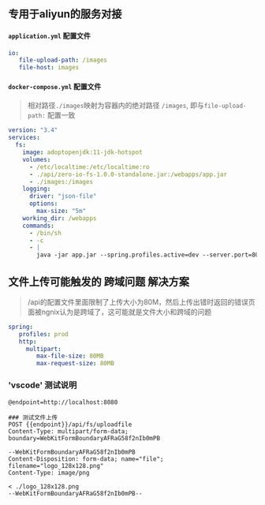 ## 专用于aliyun的服务对接

#### `application.yml` 配置文件

```yaml
io:
   file-upload-path: /images
   file-host: images
```

#### `docker-compose.yml` 配置文件
> 相对路径`./images`映射为容器内的绝对路径 `/images`, 即与`file-upload-path:` 配置一致
```yaml
version: "3.4"
services:
  fs:
    image: adoptopenjdk:11-jdk-hotspot
    volumes: 
      - /etc/localtime:/etc/localtime:ro
	  - ./api/zero-io-fs-1.0.0-standalone.jar:/webapps/app.jar
      - ./images:/images
    logging:
      driver: "json-file"
      options:
        max-size: "5m"	  
	working_dir: /webapps
	commands:
	  - /bin/sh
	  - -c 
	  - |
	    java -jar app.jar --spring.profiles.active=dev --server.port=8080
```


## 文件上传可能触发的 **跨域问题** 解决方案

> /api的配置文件里面限制了上传大小为80M，然后上传出错时返回的错误页面被ngnix认为是跨域了，这可能就是文件大小和跨域的问题

```yml
spring:
   profiles: prod
   http:
     multipart:
        max-file-size: 80MB
        max-request-size: 80MB
```


### 'vscode' 测试说明 

```http
@endpoint=http://localhost:8080

### 测试文件上传
POST {{endpoint}}/api/fs/uploadfile
Content-Type: multipart/form-data; boundary=WebKitFormBoundaryAFRaG58f2nIb0mPB

--WebKitFormBoundaryAFRaG58f2nIb0mPB
Content-Disposition: form-data; name="file"; filename="logo_128x128.png"
Content-Type: image/png

< ./logo_128x128.png
--WebKitFormBoundaryAFRaG58f2nIb0mPB--

```
